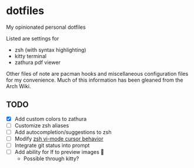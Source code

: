 # dotfiles

My opinionated personal dotfiles

Listed are settings for
- zsh (with syntax highlighting)
- kitty terminal
- zathura pdf viewer

Other files of note are pacman hooks and miscellaneous configuration files for
my convenience. Much of this information has been gleaned from the Arch Wiki.

## TODO

- [x] Add custom colors to zathura
- [ ] Customize zsh aliases
- [ ] Add autocompletion/suggestions to zsh
- [ ] Modify [zsh vi-mode cursor behavior](https://github.com/RedPenguin88/dotfiles/issues/1)
- [ ] Integrate git status into prompt
- [ ] Add ability for lf to preview images :file_folder:
    - Possible through kitty?
